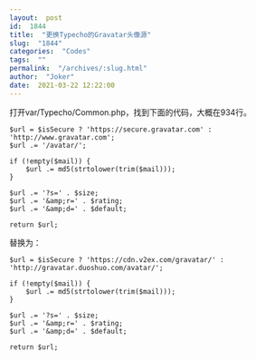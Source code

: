 ```yaml
---
layout:  post
id:  1844
title:  "更换Typecho的Gravatar头像源"
slug:  "1844"
categories:  "Codes"
tags:  ""
permalink:  "/archives/:slug.html"
author:  "Joker"
date:  2021-03-22 12:22:00
---
```




打开var/Typecho/Common.php，找到下面的代码，大概在934行。


    $url = $isSecure ? 'https://secure.gravatar.com' : 'http://www.gravatar.com';
    $url .= '/avatar/';
 
    if (!empty($mail)) {
        $url .= md5(strtolower(trim($mail)));
    }
 
    $url .= '?s=' . $size;
    $url .= '&amp;r=' . $rating;
    $url .= '&amp;d=' . $default;
 
    return $url;


替换为：


    $url = $isSecure ? 'https://cdn.v2ex.com/gravatar/' : 'http://gravatar.duoshuo.com/avatar/';
 
    if (!empty($mail)) {
        $url .= md5(strtolower(trim($mail)));
    }
 
    $url .= '?s=' . $size;
    $url .= '&amp;r=' . $rating;
    $url .= '&amp;d=' . $default;
 
    return $url;
